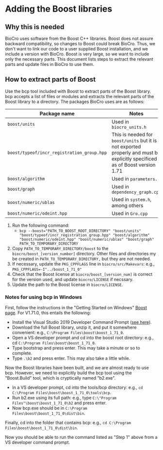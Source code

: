 # Adding the Boost libraries
## Why this is needed
BioCro uses software from the Boost C++ libraries. Boost does not assure backward compatibility, so changes to Boost could break BioCro. Thus, we don't want to link our code to a user supplied Boost installation, and we include a version with BioCro.
Boost is very large, so we want to include only the necessary parts. This document lists steps to extract the relevant parts and update files in BioCro to use them.

## How to extract parts of Boost
Use the bcp tool included with Boost to extract parts of the Boost library. bcp accepts a list of files or modules and extracts the relevant parts of the Boost library to a directory.
The packages BioCro uses are as follows:

| Package name                                 | Notes                                                                                                                       |
| -------------------------------------------- | --------------------------------------------------------------------------------------------------------------------------- |
| `boost/units`                                | Used in `biocro_units.h`                                                                                                    |
| `boost/typeof/incr_registration_group.hpp`   | This is needed for `boost/units` but it is not exported properly and must be explicitly specificed as of Boost version 1.71 |
| `boost/algorithm`                            | Used in `parameters.h`                                                                                                      |
| `boost/graph`                                | Used in `dependency_graph.cpp`                                                                                              |
| `boost/numeric/ublas`                        | Used in `system.h`, among others                                                                                            |
| `boost/numeric/odeint.hpp`                   | Used in `Gro.cpp`                                                                                                           |

1. Run the following command:
   - `bcp --boost="PATH_TO_BOOST_ROOT_DIRECTORY" "boost/units" "boost/typeof/incr_registration_group.hpp" "boost/algorithm" "boost/numeric/odeint.hpp" "boost/numeric/ublas" "boost/graph" PATH_TO_TEMPORARY_DIRECTORY`
2. Copy `PATH_TO_TEMPORARY_DIRECTORY/boost` to the `biocro/boost_[version_number]` directory. Other files and directories my be created in `PATH_TO_TEMPORARY_DIRECTORY,` but they are not needed.
3. If necessary, update the `PKG_CPPFLAGS` line in `biocro/src/Makevars`: e.g., `PKG_CPPFLAGS=-I"../boost_1_71_0"`
4. Check that the Boost license at `biocro/boost_[version_num]` is correct for the version used, and update `biocro/LICENSE` if necssary.
5. Update the path to the Boost license in `biocro/LICENSE`.

### Notes for using bcp in Windows
First, follow the instructions in the "Getting Started on Windows" [Boost page](https://www.boost.org/doc/libs/1_71_0/more/getting_started/windows.html).
For V1.71.0, this entails the following:
 - Install the Visual Studio 2019 Developer Command Prompt ([see here](https://docs.microsoft.com/en-us/cpp/build/building-on-the-command-line?view=vs-2019)).
 - Download the full Boost library, unzip it, and put it somewhere convenient: e.g., `C:\Program Files\boost\boost_1_71_0`.
 - Open a VS developer prompt and cd into the boost root directory: e.g., cd `C:\Program Files\boost\boost_1_71_0`.
 - Type bootstrap and press enter. This may take a minute or so to complete.
 - Type `.\b2` and press enter. This may also take a little while.

Now the Boost libraries have been built, and we are almost ready to use bcp. However, we need to explicitly build the bcp tool using the "Boost.Build" tool, which is cryptically named "b2.exe".
 - In a VS developer prompt, cd into the tools/bcp directory: e.g., `cd C:\Program Files\boost\boost_1_71_0\tools\bcp`.
 - Run b2.exe using its full path: e.g., type `C:\"Program Files"\boost\boost_1_71_0\b2` and press enter.
 - Now bcp.exe should be in `C:\Program Files\boost\boost_1_71_0\dist\bin`.

Finally, cd into the folder that contains bcp: e.g., `cd C:\Program Files\boost\boost_1_71_0\dist\bin`.

Now you should be able to run the command listed as "Step 1" above from a VS developer command prompt.
